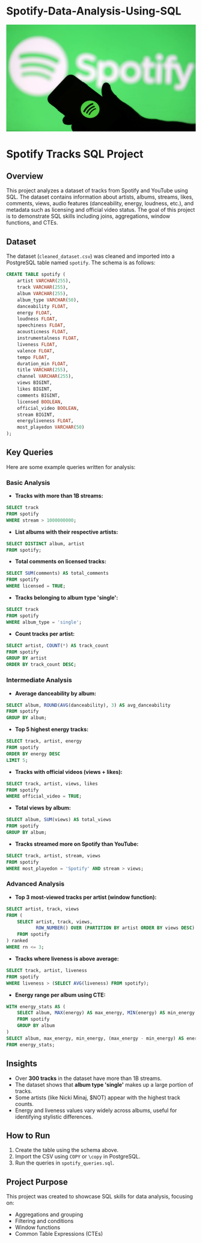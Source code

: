 # Spotify-Data-Analysis-Using-SQL
![Spotify logo](https://github.com/ruchigupta-code/Spotify-Data-Analysis-Using-SQL/blob/main/spotify_logo.jpg)

# Spotify Tracks SQL Project

## Overview

This project analyzes a dataset of tracks from Spotify and YouTube using SQL. The dataset contains information about artists, albums, streams, likes, comments, views, audio features (danceability, energy, loudness, etc.), and metadata such as licensing and official video status. The goal of this project is to demonstrate SQL skills including joins, aggregations, window functions, and CTEs.

## Dataset

The dataset (`cleaned_dataset.csv`) was cleaned and imported into a PostgreSQL table named `spotify`. The schema is as follows:

```sql
CREATE TABLE spotify (
    artist VARCHAR(255),
    track VARCHAR(255),
    album VARCHAR(255),
    album_type VARCHAR(50),
    danceability FLOAT,
    energy FLOAT,
    loudness FLOAT,
    speechiness FLOAT,
    acousticness FLOAT,
    instrumentalness FLOAT,
    liveness FLOAT,
    valence FLOAT,
    tempo FLOAT,
    duration_min FLOAT,
    title VARCHAR(255),
    channel VARCHAR(255),
    views BIGINT,
    likes BIGINT,
    comments BIGINT,
    licensed BOOLEAN,
    official_video BOOLEAN,
    stream BIGINT,
    energyliveness FLOAT,
    most_playedon VARCHAR(50)
);
```

## Key Queries

Here are some example queries written for analysis:

### Basic Analysis

* **Tracks with more than 1B streams:**

```sql
SELECT track
FROM spotify
WHERE stream > 1000000000;
```

* **List albums with their respective artists:**

```sql
SELECT DISTINCT album, artist
FROM spotify;
```

* **Total comments on licensed tracks:**

```sql
SELECT SUM(comments) AS total_comments
FROM spotify
WHERE licensed = TRUE;
```

* **Tracks belonging to album type 'single':**

```sql
SELECT track
FROM spotify
WHERE album_type = 'single';
```

* **Count tracks per artist:**

```sql
SELECT artist, COUNT(*) AS track_count
FROM spotify
GROUP BY artist
ORDER BY track_count DESC;
```

### Intermediate Analysis

* **Average danceability by album:**

```sql
SELECT album, ROUND(AVG(danceability), 3) AS avg_danceability
FROM spotify
GROUP BY album;
```

* **Top 5 highest energy tracks:**

```sql
SELECT track, artist, energy
FROM spotify
ORDER BY energy DESC
LIMIT 5;
```

* **Tracks with official videos (views + likes):**

```sql
SELECT track, artist, views, likes
FROM spotify
WHERE official_video = TRUE;
```

* **Total views by album:**

```sql
SELECT album, SUM(views) AS total_views
FROM spotify
GROUP BY album;
```

* **Tracks streamed more on Spotify than YouTube:**

```sql
SELECT track, artist, stream, views
FROM spotify
WHERE most_playedon = 'Spotify' AND stream > views;
```

### Advanced Analysis

* **Top 3 most-viewed tracks per artist (window function):**

```sql
SELECT artist, track, views
FROM (
    SELECT artist, track, views,
           ROW_NUMBER() OVER (PARTITION BY artist ORDER BY views DESC) AS rn
    FROM spotify
) ranked
WHERE rn <= 3;
```

* **Tracks where liveness is above average:**

```sql
SELECT track, artist, liveness
FROM spotify
WHERE liveness > (SELECT AVG(liveness) FROM spotify);
```

* **Energy range per album using CTE:**

```sql
WITH energy_stats AS (
    SELECT album, MAX(energy) AS max_energy, MIN(energy) AS min_energy
    FROM spotify
    GROUP BY album
)
SELECT album, max_energy, min_energy, (max_energy - min_energy) AS energy_range
FROM energy_stats;
```

## Insights

* Over **300 tracks** in the dataset have more than 1B streams.
* The dataset shows that **album type 'single'** makes up a large portion of tracks.
* Some artists (like Nicki Minaj, \$NOT) appear with the highest track counts.
* Energy and liveness values vary widely across albums, useful for identifying stylistic differences.

## How to Run

1. Create the table using the schema above.
2. Import the CSV using `COPY` or `\copy` in PostgreSQL.
3. Run the queries in `spotify_queries.sql`.

## Project Purpose

This project was created to showcase SQL skills for data analysis, focusing on:

* Aggregations and grouping
* Filtering and conditions
* Window functions
* Common Table Expressions (CTEs)
